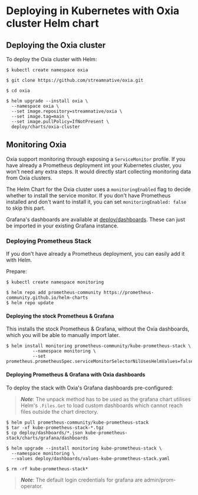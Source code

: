 # Deploying in Kubernetes with Oxia cluster Helm chart

## Deploying the Oxia cluster

To deploy the Oxia cluster with Helm:

```shell
$ kubectl create namespace oxia

$ git clone https://github.com/streamnative/oxia.git

$ cd oxia

$ helm upgrade --install oxia \
  --namespace oxia \
  --set image.repository=streamnative/oxia \
  --set image.tag=main \
  --set image.pullPolicy=IfNotPresent \
  deploy/charts/oxia-cluster
```

## Monitoring Oxia

Oxia support monitoring through exposing a `ServiceMonitor` profile. If you have already a Prometheus deployment 
int your Kubernetes cluster, you won't need any extra steps. It would directly start collecting monitoring data
from Oxia clusters.

The Helm Chart for the Oxia cluster uses a `monitoringEnabled` flag to decide whether to 
install the service monitor. If you don't have Prometheus installed and don't want to install it, you can set
`monitoringEnabled: false` to skip this part.

Grafana's dashboards are available at [deploy/dashboards](/deploy/dashboards).
These can just be imported in your existing Grafana instance.

### Deploying Prometheus Stack

If you don't have already a Prometheus deployment, you can easily add it with Helm.

Prepare:

```shell
$ kubectl create namespace monitoring

$ helm repo add prometheus-community https://prometheus-community.github.io/helm-charts
$ helm repo update
```

#### Deploying the stock Prometheus & Grafana

This installs the stock Prometheus & Grafana, without the Oxia dashboards, which you will be able to manually 
import later.

```shell
$ helm install monitoring prometheus-community/kube-prometheus-stack \
          --namespace monitoring \
          --set prometheus.prometheusSpec.serviceMonitorSelectorNilUsesHelmValues=false
```

#### Deploying Prometheus & Grafana with Oxia dashboards

To deploy the stack with Oxia's Grafana dashboards pre-configured:

> ***Note***: The unpack method has to be used as the grafana chart utilises Helm's `.Files.Get` to load custom dashboards
which cannot reach files outside the chart directory.

```shell
$ helm pull prometheus-community/kube-prometheus-stack
$ tar -xf kube-prometheus-stack-*.tgz
$ cp deploy/dashboards/*.json kube-prometheus-stack/charts/grafana/dashboards

$ helm upgrade --install monitoring kube-prometheus-stack \
  --namespace monitoring \
  --values deploy/dashboards/values-kube-prometheus-stack.yaml

$ rm -rf kube-prometheus-stack*
```

> ***Note***:  The default login credentials for grafana are admin/prom-operator.
